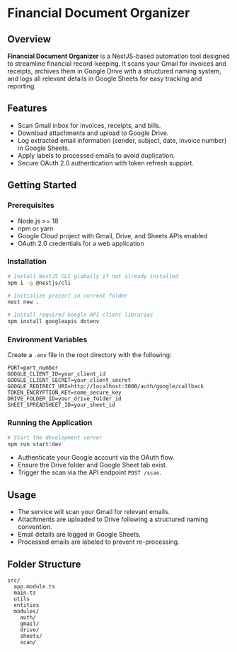 # Financial Document Organizer

## Overview

**Financial Document Organizer** is a NestJS-based automation tool designed to streamline financial record-keeping. It scans your Gmail for invoices and receipts, archives them in Google Drive with a structured naming system, and logs all relevant details in Google Sheets for easy tracking and reporting.

## Features

- Scan Gmail inbox for invoices, receipts, and bills.
- Download attachments and upload to Google Drive.
- Log extracted email information (sender, subject, date, invoice number) in Google Sheets.
- Apply labels to processed emails to avoid duplication.
- Secure OAuth 2.0 authentication with token refresh support.

## Getting Started

### Prerequisites

- Node.js >= 18
- npm or yarn
- Google Cloud project with Gmail, Drive, and Sheets APIs enabled
- OAuth 2.0 credentials for a web application

### Installation

```bash
# Install NestJS CLI globally if not already installed
npm i -g @nestjs/cli

# Initialize project in current folder
nest new .

# Install required Google API client libraries
npm install googleapis dotenv
```

### Environment Variables

Create a `.env` file in the root directory with the following:

```
PORT=port_number
GOOGLE_CLIENT_ID=your_client_id
GOOGLE_CLIENT_SECRET=your_client_secret
GOOGLE_REDIRECT_URI=http://localhost:3000/auth/google/callback
TOKEN_ENCRYPTION_KEY=some_secure_key
DRIVE_FOLDER_ID=your_drive_folder_id
SHEET_SPREADSHEET_ID=your_sheet_id
```

### Running the Application

```bash
# Start the development server
npm run start:dev
```

- Authenticate your Google account via the OAuth flow.
- Ensure the Drive folder and Google Sheet tab exist.
- Trigger the scan via the API endpoint `POST /scan`.

## Usage

- The service will scan your Gmail for relevant emails.
- Attachments are uploaded to Drive following a structured naming convention.
- Email details are logged in Google Sheets.
- Processed emails are labeled to prevent re-processing.

## Folder Structure

```
src/
  app.module.ts
  main.ts
  utils
  entities
  modules/
    auth/
    gmail/
    drive/
    sheets/
    scan/
```


